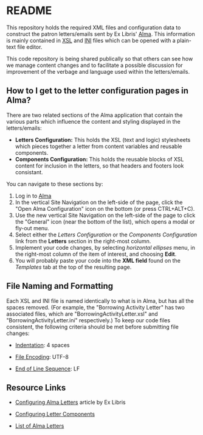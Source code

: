 # README #

This repository holds the required XML files and configuration data to construct the patron letters/emails sent by Ex Libris' [Alma](https://exlibrisgroup.com/products/alma-library-services-platform/). This information is mainly contained in [XSL](https://www.w3.org/Style/XSL/WhatIsXSL.html) and [INI](https://www.partitionwizard.com/partitionmanager/ini-file.html) files which can be opened with a plain-text file editor.

This code repository is being shared publically so that others can see how we manage content changes and to facilitate a possible discussion for improvement of the verbage and language used within the letters/emails.

## How to I get to the letter configuration pages in Alma? ##

There are two related sections of the Alma application that contain the various parts which influence the content and styling displayed in the letters/emails:

* __Letters Configuration:__ This holds the XSL (text and logic) stylesheets which pieces together a letter from content variables and reusable components.
* __Components Configuration:__ This holds the reusable blocks of XSL content for inclusion in the letters, so that headers and footers look consistant.

You can navigate to these sections by:

1. Log in to [Alma](https://alma.lib.csufresno.edu)
2. In the vertical Site Navigation on the left-side of the page, click the "Open Alma Configuration" icon on the bottom (or press CTRL+ALT+C).
3. Use the new vertical Site Navigation on the left-side of the page to click the "General" icon (near the bottom of the list), which opens a modal or fly-out menu.
4. Select either the *Letters Configuration* or the *Components Configuration* link from the __Letters__ section in the right-most column.
5. Implement your code changes, by selecting *horizontal ellipses* menu, in the right-most column of the item of interest, and choosing __Edit__.
6. You will probably paste your code into the __XML field__ found on the *Templates* tab at the top of the resulting page.

## File Naming and Formatting ##

Each XSL and INI file is named identically to what is in Alma, but has all the spaces removed. (For example, the "Borrowing Activity Letter" has two associated files, which are "BorrowingActivityLetter.xsl" and "BorrowingActivityLetter.ini" respectively.) To keep our code files consistent, the following criteria should be met before submitting file changes:

* [Indentation](https://kennethreilly.medium.com/tabs-vs-spaces-3c24defa7c9e): 4 spaces

* [File Encoding](https://blog.hubspot.com/website/what-is-utf-8): UTF-8

* [End of Line Sequence](https://www.aleksandrhovhannisyan.com/blog/crlf-vs-lf-normalizing-line-endings-in-git/): LF

## Resource Links ##

* [Configuring Alma Letters](https://knowledge.exlibrisgroup.com/Alma/Product_Documentation/010Alma_Online_Help_(English)/050Administration/050Configuring_General_Alma_Functions/070Configuring_Alma_Letters) article by Ex Libris

* [Configuring Letter Components](https://knowledge.exlibrisgroup.com/Alma/Product_Documentation/010Alma_Online_Help_(English)/050Administration/050Configuring_General_Alma_Functions/190Configuring_Components)

* [List of Alma Letters](https://knowledge.exlibrisgroup.com/Alma/Product_Documentation/010Alma_Online_Help_(English)/050Administration/050Configuring_General_Alma_Functions/070Configuring_Alma_Letters#Letter_List)
